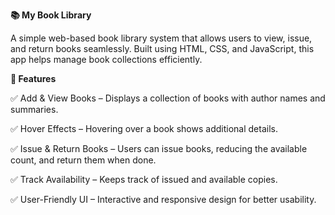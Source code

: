 **📚 My Book Library**

A simple web-based book library system that allows users to view, issue, and return books seamlessly. Built using HTML, CSS, and JavaScript, this app helps manage book collections efficiently.

**🚀 Features**

✅ Add & View Books – Displays a collection of books with author names and summaries.

✅ Hover Effects – Hovering over a book shows additional details.

✅ Issue & Return Books – Users can issue books, reducing the available count, and return them when done.

✅ Track Availability – Keeps track of issued and available copies.

✅ User-Friendly UI – Interactive and responsive design for better usability.
